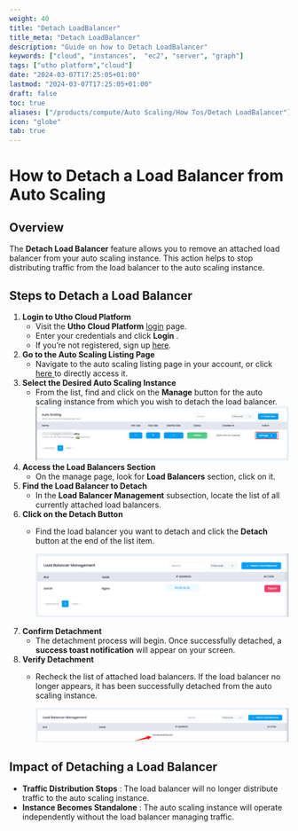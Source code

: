 ```yaml
---
weight: 40
title: "Detach LoadBalancer"
title_meta: "Detach LoadBalancer"
description: "Guide on how to Detach LoadBalancer"
keywords: ["cloud", "instances",  "ec2", "server", "graph"]
tags: ["utho platform","cloud"]
date: "2024-03-07T17:25:05+01:00"
lastmod: "2024-03-07T17:25:05+01:00"
draft: false
toc: true
aliases: ["/products/compute/Auto Scaling/How Tos/Detach LoadBalancer"]
icon: "globe"
tab: true
---
```


# **How to Detach a Load Balancer from Auto Scaling**

## **Overview**

The **Detach Load Balancer** feature allows you to remove an attached load balancer from your auto scaling instance. This action helps to stop distributing traffic from the load balancer to the auto scaling instance.

## **Steps to Detach a Load Balancer**

1. **Login to Utho Cloud Platform**
   * Visit the **Utho Cloud Platform** [login](https://console.utho.com/login) page.
   * Enter your credentials and click  **Login** .
   * If you’re not registered, sign up [here](https://console.utho.com/signup).
2. **Go to the Auto Scaling Listing Page**
   * Navigate to the auto scaling listing page in your account, or click [here ](https://console.utho.com/auto-scaling "Auto Scaling Listing Page")to directly access it.
3. **Select the Desired Auto Scaling Instance**
   * From the list, find and click on the **Manage** button for the auto scaling instance from which you wish to detach the load balancer.
     ![1743750558184](image/index/1743750558184.png)
4. **Access the Load Balancers Section**
   * On the manage page, look for **Load Balancers** section, click on it.
5. **Find the Load Balancer to Detach**
   * In the **Load Balancer Management** subsection, locate the list of all currently attached load balancers.
6. **Click on the Detach Button**
   * Find the load balancer you want to detach and click the **Detach** button at the end of the list item.

     ![1743750702955](image/index/1743750702955.png)
7. **Confirm Detachment**
   * The detachment process will begin. Once successfully detached, a **success toast notification** will appear on your screen.
8. **Verify Detachment**
   * Recheck the list of attached load balancers. If the load balancer no longer appears, it has been successfully detached from the auto scaling instance.

     ![1743750737715](image/index/1743750737715.png)

## **Impact of Detaching a Load Balancer**

* **Traffic Distribution Stops** : The load balancer will no longer distribute traffic to the auto scaling instance.
* **Instance Becomes Standalone** : The auto scaling instance will operate independently without the load balancer managing traffic.
